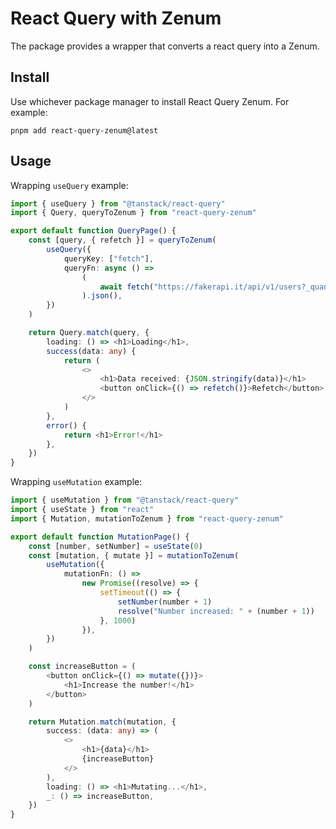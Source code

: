 # React Query with Zenum

The package provides a wrapper that converts a react query into a Zenum.

## Install

Use whichever package manager to install React Query Zenum. For example:

```shell
pnpm add react-query-zenum@latest
```

## Usage

Wrapping `useQuery` example:

```ts
import { useQuery } from "@tanstack/react-query"
import { Query, queryToZenum } from "react-query-zenum"

export default function QueryPage() {
	const [query, { refetch }] = queryToZenum(
		useQuery({
			queryKey: ["fetch"],
			queryFn: async () =>
				(
					await fetch("https://fakerapi.it/api/v1/users?_quantity=1")
				).json(),
		})
	)

	return Query.match(query, {
		loading: () => <h1>Loading</h1>,
		success(data: any) {
			return (
				<>
					<h1>Data received: {JSON.stringify(data)}</h1>
					<button onClick={() => refetch()}>Refetch</button>
				</>
			)
		},
		error() {
			return <h1>Error!</h1>
		},
	})
}
```

Wrapping `useMutation` example: 

```ts
import { useMutation } from "@tanstack/react-query"
import { useState } from "react"
import { Mutation, mutationToZenum } from "react-query-zenum"

export default function MutationPage() {
	const [number, setNumber] = useState(0)
	const [mutation, { mutate }] = mutationToZenum(
		useMutation({
			mutationFn: () =>
				new Promise((resolve) => {
					setTimeout(() => {
						setNumber(number + 1)
						resolve("Number increased: " + (number + 1))
					}, 1000)
				}),
		})
	)

	const increaseButton = (
		<button onClick={() => mutate({})}>
			<h1>Increase the number!</h1>
		</button>
	)

	return Mutation.match(mutation, {
		success: (data: any) => (
			<>
				<h1>{data}</h1>
				{increaseButton}
			</>
		),
		loading: () => <h1>Mutating...</h1>,
		_: () => increaseButton,
	})
}
```